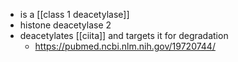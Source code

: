 - is a [[class 1 deacetylase]]
- histone deacetylase 2
- deacetylates  [[ciita]] and targets it for degradation
	- https://pubmed.ncbi.nlm.nih.gov/19720744/